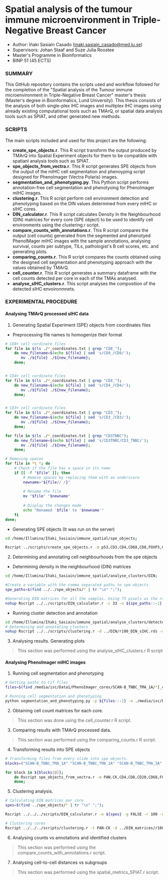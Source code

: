 # Spatial analysis of the tumour immune microenvironment in Triple-Negative Breast Cancer

* Author: Iñaki Sasiain Casado (inaki.sasiain_casado@med.lu.se)
* Supervisors: Johan Staaf and Suze Julia Roostee
* Master's Programme in Bioinformatics
* BINP 51 (45 ECTS)

### SUMMARY

This GitHub repository contains the scripts used and workflow followed for the completion of the "Spatial analysis of the Tumour immune microenvironment in Triple-Negative Breast Cancer" master's thesis (Master's degree in Bioinformatics, Lund University). This thesis consists of the analysis of both single-plex IHC images and multiplex IHC images using already existing computational tools such as TMArQ, or spatial data analysis tools such as SPIAT, and other generated new methods. 

### SCRIPTS

The main scripts included and used for this project are the following: 

* **create_spe_objects.r**. This R script transform the output produced by TMArQ into Spatial Experiment objects for them to be compatible with spatianl analysis tools such as SPIAT.
* **spe_objects_from_vectra.r**. This R script generates SPE objects from the output of the mIHC cell segmentation and phenoyping script designed for PhenoImager (Vectra Polaris) images.
* **segmentation_and_phenotyping.py**. This Python script performs annotation-free cell segmentation and phenotyoing for PhenoImager mIHC images.
* **clustering.r**. This R script perform cell environment detection and phenotyping based on the DIN values determined from every mIHC or sIHC cores.
* **DIN_calculator.r**. This R script calculates Density In the Neighbourhood (DIN) matrices for every core (SPE object) to be used to identify cell environments using the clustering.r script.
* **compare_counts_with_annotations.r**. This R script compares the output (cell counts) generated from the segmented and phenotyed PhenoIMager mIHC images with the sample annotations, analysing survival, counts per subtype, TILs, pathologist's B cell scores, etc. and generating plots.
* **comparing_counts.r**. This R script compares the counts obtained using the designed cell segmentation and phenotyping approach with the values obtained by TMArQ.
* **cell_counter.r**. This R script generates a summary dataframe with the cell counts detected per core in each of the TMAs analysed.
* **analyse_sIHC_clusters.r**. This script analyses the composition of the detected sIHC envoironmnets.

### EXPERIMENTAL PROCEDURE

#### Analysing TMArQ processed sIHC data

1. Generating Spatial Experiment (SPE) objects from coordinates files

* Preprocessing file names to homogenize their format

```bash
# CD8+ cell cordinate files
for file in $(ls ./*_coordinates.txt | grep "CD8_"); 
    do new_filename=$(echo ${file} | sed 's/CD8_/CD8/');
       mv ./${file} ./${new_filename};
    done;


# CD4+ cell cordinate files
for file in $(ls ./*_coordinates.txt | grep "CD4_"); 
    do new_filename=$(echo ${file} | sed 's/CD4_/CD4/');
       mv ./${file} ./${new_filename};
    done;


# CD3+ cell cordinate files
for file in $(ls ./*_coordinates.txt | grep "CD3_"); 
    do new_filename=$(echo ${file} | sed 's/CD3_/CD3/');
       mv ./${file} ./${new_filename};
    done;

for file in $(ls ./*_coordinates.txt | grep "CD3TNBC"); 
    do new_filename=$(echo ${file} | sed 's/CD3TNBC/CD3_TNBC/');
       mv ./${file} ./${new_filename};
    done;

# Removing spaces
for file in *\ *; do
    # Check if the file has a space in its name
    if [[ -f "$file" ]]; then
        # Remove spaces by replacing them with an underscore
        newname="${file// /}"
        
        # Rename the file
        mv "$file" "$newname"
        
        # Display the changes made
        echo "Renamed '$file' to '$newname'"
    fi
done;
```
* Generating SPE objects (It was run on the server)

```bash
cd /home/Illumina/Iñaki_Sasiain/immune_spatial/spe_objects; 

Rscript ../scripts/create_spe_objects.r -m p53,CD3,CD4,CD68,CD8,FOXP3,CD20,H2AXp,CKPAN -a ../annotation/supplData_withimages.csv -p ../coordinates/;
```

2. Determining and annotating cell neighbourhoods from the spe objects

* Determining density in the neighbourhood (DIN) matrices 

```bash
cd /home/Illumina/Iñaki_Sasiain/immune_spatial/analyse_clusters/DIN; 

#Create a variable with the comma separated paths to spe objects
spe_paths=$(find ../../spe_objects/* | tr "\n" ";");

#Generating DIN matrices for all the samples. Using 75 pixels as the radius
nohup Rscript ../../scripts/DIN_calculator.r -c 33 -o ${spe_paths::-1} -r 100 -n r100_DIN_sIHC;
```

* Running cluster detection and annotation

```bash
cd /home/Illumina/Iñaki_Sasiain/immune_spatial/analyse_clusters/detected_clusters; 
# Determining and annotating clusters
nohup Rscript ../../scripts/clustering.r -d ../DIN/r100_DIN_sIHC.rds -m p53,CD3,CD20,CD8,CD4 -a H2AXp,CKPAN,CD68,FOXP3 -c 33 -t p53 -n r100_DIN_sIHC_clusters;
```

3. Analysing results. Generating plots

> This section was performed using the analyse_sIHC_clusters.r R script


#### Analysing PhenoImager mIHC images

1. Running cell segmentation and phenotyping

```bash
# Getting paths to tif files
files=$(find /media/isc/Data1/PhenoImager_cores/SCAN-B_TNBC_TMA_1A/*]_component_data.tif | tr "\n" ":");

# Running cell segmentation and phenotyping
python segmentation_and_phenotyping.py -p ${files::-1} -o ./media/isc/Data1/Processed_cores/SCAN-B_TNBC_TMA_1A/;
```

2. Obtaining cell count matrices for each core.

> This section was done using the cell_counter.r R script.


3. Comparing results with TMArQ processed data.

> This section was performed using the comparing_counts.r R script.

4. Transforming results into SPE objects

```bash
# Transforming files from every slide into spe objects. 
blocks=("SCAN-B_TNBC_TMA_1A" "SCAN-B_TNBC_TMA_2A" "SCAN-B_TNBC_TMA_3A" "SCAN-B_TNBC_TMA_4A" "SCAN-B_TNBC_TMA_5A")

for block in ${blocks[@]};
    do Rscript spe_objects_from_vectra.r -m PAN.CK,CD4,CD8,CD20,CD68,FOXP3 -i /media/isc/Data1/Processed_cores/${block}/ -o /media/isc/Data1/spe_objects/;
    done;
```

5. Clustering analysis.

```bash
# Calculating DIN matrices per core
spes=$(find ../spe_objects/* | tr "\n" ";");

Rscript ../../../scripts/DIN_calculator.r -o ${spes} -g FALSE -r 100 -n r75_all_markers -c 33;

# Clustering cores
Rscript ../../../scripts/clustering.r -t PAN-CK -d ../DIN_matrices/r100_all_markers.rds -m PAN-CK,CD4,CD8,CD20 -a CD4_FOXP3,CD8_FOXP3,Other -c 33 -n r100_all_marker_clusters;
```

6. Analysing counts vs annotations and identified clusters

> This section was performed using the compare_counts_with_annotations.r script.

7. Analysing cell-to-cell distances vs subgroups

> This section was performed using the spatial_metrics_SPIAT.r script.